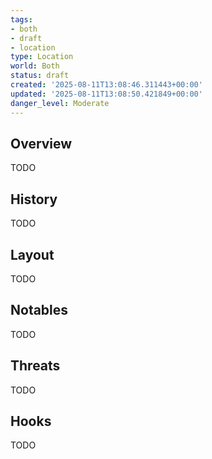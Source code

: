 ```yaml
---
tags:
- both
- draft
- location
type: Location
world: Both
status: draft
created: '2025-08-11T13:08:46.311443+00:00'
updated: '2025-08-11T13:08:50.421849+00:00'
danger_level: Moderate
---
```



## Overview

TODO
## History

TODO
## Layout

TODO
## Notables

TODO
## Threats

TODO
## Hooks

TODO
